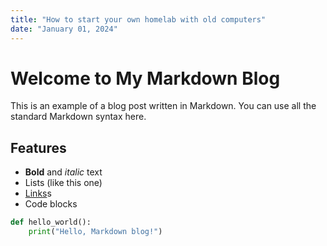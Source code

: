 ```yaml
---
title: "How to start your own homelab with old computers"
date: "January 01, 2024"
---
```


# Welcome to My Markdown Blog

This is an example of a blog post written in Markdown. You can use all the standard Markdown syntax here.

## Features

- **Bold** and *italic* text
- Lists (like this one)
- [Links](https://example.com)s
- Code blocks

```python
def hello_world():
    print("Hello, Markdown blog!")
```